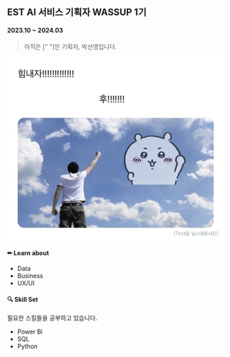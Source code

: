 ## EST AI 서비스 기획자 WASSUP 1기  
#### 2023.10 ~ 2024.03  

> 아직은 ["       "]인 기획자, 박선영입니다.

![sample](imgs/img1.jpg)

#### ✏ **Learn about**
  * Data
  * Business
  * UX/UI

#### 🔍 **Skill Set**
필요한 스킬들을 공부하고 있습니다. 
  * Power Bi
  * SQL
  * Python


